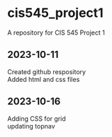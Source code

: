 # cis545_project1
A repository for CIS 545 Project 1
## 2023-10-11
Created github respository<br>
Added html and css files<br>
## 2023-10-16
Adding CSS for grid<br>
updating topnav<br>
